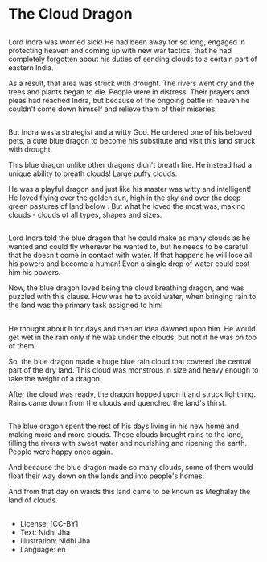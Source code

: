 # The Cloud Dragon

##
Lord Indra was worried sick! He had been away for so long, engaged in protecting heaven and coming up with new war tactics, that he had completely forgotten about his duties of sending clouds to a certain part of eastern India.

As a result, that area was struck with drought. The rivers went dry and the trees and plants began to die. People were in distress. Their prayers and pleas had reached Indra, but because of the ongoing battle in heaven he couldn't come down himself and relieve them of their miseries.

##
But Indra was a strategist and a witty God. He ordered one of his beloved pets, a cute blue dragon to become his substitute and visit this land struck with drought.

This blue dragon unlike other dragons didn't breath fire. He instead had a unique ability to breath clouds! Large puffy clouds.

He was a playful dragon and just like his master was witty and intelligent! He loved flying over the golden sun, high in the sky and over the deep green pastures of land below . But what he loved the most was, making clouds - clouds of all types, shapes and sizes.

##
Lord Indra told the blue dragon that he could make as many clouds as he wanted and could fly wherever he wanted to, but he needs to be careful that he doesn't come in contact with water. If that happens he will lose all his powers and become a human! Even a single drop of water could cost him his powers.

Now, the blue dragon loved being the cloud breathing dragon, and was puzzled with this clause. How was he to avoid water, when bringing rain to the land was the primary task assigned to him!

##
He thought about it for days and then an idea dawned upon him. He would get wet in the rain only if he was under the clouds, but not if he was on top of them.

So, the blue dragon made a huge blue rain cloud that covered the central part of the dry land. This cloud was monstrous in size and heavy enough to take the weight of a dragon.

After the cloud was ready, the dragon hopped upon it and struck lightning. Rains came down from the clouds and quenched the land's thirst.

##
The blue dragon spent the rest of his days living in his new home and making more and more clouds. These clouds brought rains to the land, filling the rivers with sweet water and nourishing and ripening the earth. People were happy once again.

And because the blue dragon made so many clouds, some of them would float their way down on the lands and into people's homes.

And from that day on wards this land came to be known as Meghalay the land of clouds.

##
* License: [CC-BY]
* Text: Nidhi Jha
* Illustration: Nidhi Jha
* Language: en
